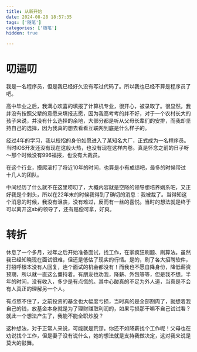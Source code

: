 ```yaml
---
title: 从新开始
date: 2024-08-28 18:57:35
tags: ['随笔']
categories: ['随笔']
hidden: true

---
```


# 叨逼叨

我是一名程序员，但是我已经好久没有写过代码了。所以我也已经不算是程序员了吧。

高中毕业之后，我满心欢喜的填报了计算机专业，很开心，被录取了。很显然，我并没有按照父辈的意愿来填报志愿，因为我高考考的并不好，对于一个农村长大的孩子来说，并没有什么选择的余地，大部分都是听从父母长辈们的安排，而我却坚持自己的选择，因为我真的想去看看互联网到底是什么样子的。

经过4年的学习，我以校招的身份如愿进入了某知名大厂，正式成为一名程序员。当时iOS开发还没有现在这般火热，也没有现在这样内卷。真是怀念之前的日子呀～那个时候没有996福报，也没有大裁员。

在这个行业，摸爬滚打了将近10年的时间，也算是小有成绩吧，最多的时候带过十几人的团队。

中间经历了什么就不在这里唠叨了，大概内容就是空降的领导想培养嫡系吧，又正好我是个刺头，所以在22年末的时候我得到了确切的消息：我被裁了。当得知这个消息的时候，我没有沮丧，没有难过，反而有一丝的喜悦。当时的想法就是终于可以离开这sb的领导了，还有赔偿可拿，好爽。

# 转折

休息了一个多月，过年之后开始准备面试，找工作，在家疯狂刷题、刷算法。虽然我已经知晓现在面试很难，但还是低估了现实的行情。是的，刷了各大招聘软件，打招呼根本没有人回复，连个面试的机会都没有！而我也不愿自降身份，降低薪资预期，所以就一直这么僵持着。有朋友也劝我，降薪、外包等等，但是我不想。半年的时间，没有收入，多少是有点慌的。其中心酸真的不足为外人道，当真是不会有人真正的理解另一个人。

有点熬不住了，之前投资的基金也大幅度亏损，当时真的是全部割肉了，就想着我自己的钱，放基金本身就是为了理财赚取利润的，如果亏损那干嘛不自己试试看？就此一个想法产生了，我能不能全职炒股？

这种想法，对于正常人来说，可能就是荒谬。你还不如降薪找个工作呢！父母也在劝说找个工作，但是妻子没有说什么，她的想法就是支持我做决定，这对我来说是莫大的鼓舞。
